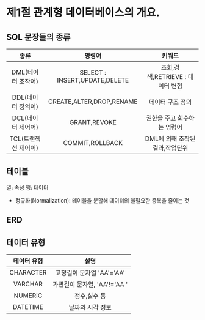 # 제1절 관계형 데이터베이스의 개요.

## SQL 문장들의 종류
|종류|명령어|키워드|
|:--:|:--:|:--:|
|DML(데이터 조작어)|SELECT : INSERT,UPDATE,DELETE|조회,검색,RETRIEVE : 데이터 변형|
|DDL(데이터 정의어)|CREATE,ALTER,DROP,RENAME|데이터 구조 정의|
|DCL(데이터 제어어)|GRANT,REVOKE|권한을 주고 회수하는 명령어|
|TCL(트랜젝션 제어어)|COMMIT,ROLLBACK|DML에 의해 조작된 결과,작업단위|

## 테이블
열: 속성
행: 데이터
* 정규화(Normalization): 테이블을 분할해 데이터의 불필요한 중복을 줄이는 것

## ERD

## 데이터 유형
|데이터 유형|설명|
|:--:|:--:|
|CHARACTER|고정길이 문자열 'AA'='AA'|
|VARCHAR|가변길이 문자열, 'AA'!='AA '|
|NUMERIC|정수,실수 등|
|DATETIME|날짜와 시각 정보|